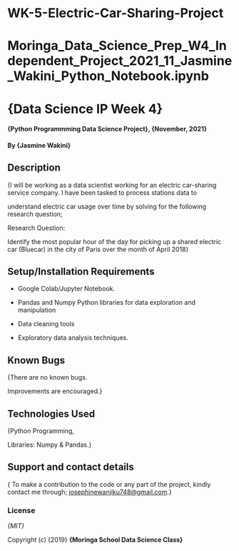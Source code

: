 # WK-5-Electric-Car-Sharing-Project

# Moringa_Data_Science_Prep_W4_Independent_Project_2021_11_Jasmine_Wakini_Python_Notebook.ipynb

# {Data Science IP Week 4}
#### {Python Programmming Data Science Project}, {November, 2021}
#### By **{Jasmine Wakini}**
## Description
{I will be working as a data scientist working for an electric car-sharing service company. I have been tasked to process stations data to 

understand electric car usage over time by solving for the following research question; 

Research Question:

Identify the most popular hour of the day for picking up a shared electric car (Bluecar) in the city of Paris over the month  of April 2018}

## Setup/Installation Requirements

* Google Colab/Jupyter Notebook.

* Pandas and Numpy Python libraries for data exploration and manipulation

* Data cleaning tools

* Exploratory data analysis techniques.

## Known Bugs
{There are no known bugs.

Improvements are encouraged.}


## Technologies Used

{Python Programming, 

Libraries: Numpy & Pandas.}

## Support and contact details

{ To make a contribution to the code or any part of the project, kindly contact me through; josephinewanjiku748@gmail.com.}

### License

*{MIT}*

Copyright (c) {2019} **{Moringa School Data Science Class}**
  
